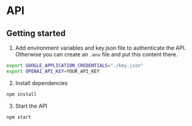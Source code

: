 # API

## Getting started

1. Add environment variables and key.json file to authenticate the API. Otherwise you can create an `.env` file and put this content there.

```sh
export GOOGLE_APPLICATION_CREDENTIALS="./key.json"
export OPENAI_API_KEY=YOUR_API_KEY
```

2. Install dependencies

```sh
npm install
```

3. Start the API

```sh
npm start
```
